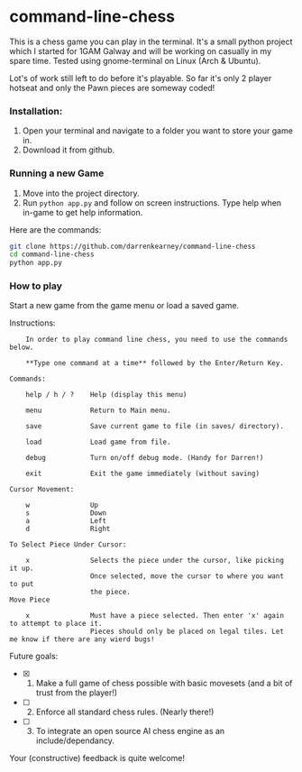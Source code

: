 # command-line-chess

This is a chess game you can play in the terminal. It's a small python project which I started for 1GAM Galway and will be working on casually in my spare time.
Tested using gnome-terminal on Linux (Arch & Ubuntu).

Lot's of work still left to do before it's playable. So far it's only 2 player hotseat and only the Pawn pieces are someway coded!

### Installation:
1. Open your terminal and navigate to a folder you want to store your game in.
2. Download it from github.

### Running a new Game
1. Move into the project directory.
2. Run `python app.py` and follow on screen instructions. Type help when in-game to get help information.
 
Here are the commands:

```bash
git clone https://github.com/darrenkearney/command-line-chess
cd command-line-chess
python app.py
```

### How to play

Start a new game from the game menu or load a saved game.

Instructions:

        In order to play command line chess, you need to use the commands below.

        **Type one command at a time** followed by the Enter/Return Key.

    Commands:

        help / h / ?    Help (display this menu)

        menu            Return to Main menu.
        
        save            Save current game to file (in saves/ directory).
        
        load            Load game from file.
        
        debug           Turn on/off debug mode. (Handy for Darren!)

        exit            Exit the game immediately (without saving)

    Cursor Movement:

        w               Up
        s               Down
        a               Left
        d               Right

    To Select Piece Under Cursor:

        x               Selects the piece under the cursor, like picking it up.
                        Once selected, move the cursor to where you want to put
                        the piece.
    Move Piece

        x               Must have a piece selected. Then enter 'x' again to attempt to place it.
                        Pieces should only be placed on legal tiles. Let me know if there are any wierd bugs!


Future goals:
- [x] 1. Make a full game of chess possible with basic movesets (and a bit of trust from the player!)
- [ ] 2. Enforce all standard chess rules. (Nearly there!)
- [ ] 3. To integrate an open source AI chess engine as an include/dependancy.

Your (constructive) feedback is quite welcome!
